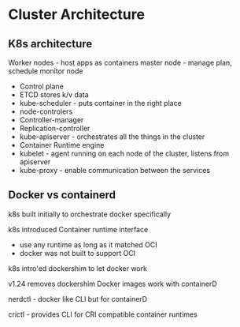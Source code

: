 # Cluster Architecture

## K8s architecture
Worker nodes - host apps as containers
master node - manage plan, schedule monitor node
* Control plane
* ETCD stores k/v data
* kube-scheduler - puts container in the right place
* node-controlers
* Controller-manager
* Replication-controller
* kube-apiserver - orchestrates all the things in the cluster
* Container Runtime engine
* kubelet - agent running on each node of the cluster, listens from apiserver
* kube-proxy - enable communication between the services

## Docker vs containerd
k8s built initially to orchestrate docker specifically

k8s introduced Container runtime interface
* use any runtime as long as it matched OCI
* docker was not built to support OCI

k8s intro'ed dockershim to let docker work

v1.24 removes dockershim
Docker images work with containerD

nerdctl - docker like CLI but for containerD

crictl - provides CLI for CRI compatible container runtimes


